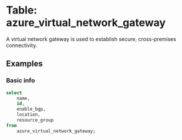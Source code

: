 # Table: azure_virtual_network_gateway

A virtual network gateway is used to establish secure, cross-premises connectivity.

## Examples

### Basic info

```sql
select
	name,
	id,
	enable_bgp,
	location,
	resource_group
from
	azure_virtual_network_gateway;
```
